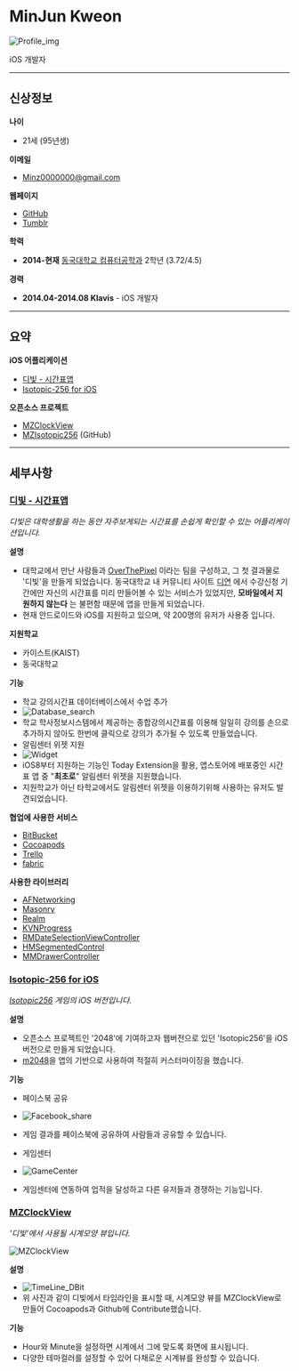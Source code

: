 # MinJun Kweon

![Profile_img](http://graph.facebook.com/minz000/picture?width=300&height=300)

iOS 개발자

***

## 신상정보
**나이** 
* 21세 (95년생)

**이메일** 
* Minz0000000@gmail.com

**웹페이지** 
* [GitHub](http://github.com/minjunkweon)
* [Tumblr](http://minzkweon.tumblr.com)

**학력** 
* **2014-현재** [동국대학교 컴퓨터공학과](http://cse.dongguk.edu) 2학년 (3.72/4.5) 

**경력** 
* **2014.04-2014.08 Klavis** - iOS 개발자 

***

## 요약
**iOS 어플리케이션** 
* [디빛 - 시간표앱](https://itunes.apple.com/us/app/dibich-siganpyoaeb/id982776253?l=ko&ls=1&mt=8) 
* [Isotopic-256 for iOS](https://itunes.apple.com/us/app/isotopic-256/id909720805?l=ko&ls=1&mt=8)

**오픈소스 프로젝트** 
* [MZClockView](https://github.com/MinJunKweon/MZClockView) 
* [MZIsotopic256](https://github.com/MinJunKweon/MZIsotopic256) (GitHub)

***

## 세부사항
### [디빛 - 시간표앱](https://itunes.apple.com/us/app/dibich-siganpyoaeb/id982776253?l=ko&ls=1&mt=8)
*디빛은 대학생활을 하는 동안 자주보게되는 시간표를 손쉽게 확인할 수 있는 어플리케이션입니다.*

**설명** 
* 대학교에서 만난 사람들과 [OverThePixel](http://overthepixels.com) 이라는 팀을 구성하고, 그 첫 결과물로 '디빛'을 만들게 되었습니다.
동국대학교 내 커뮤니티 사이트 [디연](http://dyeon.net) 에서 수강신청 기간에만 자신의 시간표를 미리 만들어볼 수 있는 서비스가 있었지만, **모바일에서 지원하지 않는다** 는 불편함 때문에 앱을 만들게 되었습니다. 
* 현재 안드로이드와 iOS를 지원하고 있으며, 약 200명의 유저가 사용중 입니다.

**지원학교**
* 카이스트(KAIST)
* 동국대학교

**기능**
* 학교 강의시간표 데이터베이스에서 수업 추가
 * ![Database_search](https://github.com/MinJunKweon/minjunkweon.github.io/blob/master/images/Database_search.jpg?raw=true)
 * 학교 학사정보시스템에서 제공하는 종합강의시간표를 이용해 일일히 강의를 손으로 추가하지 않아도 한번에 클릭으로 강의가 추가될 수 있도록 만들었습니다.
* 알림센터 위젯 지원
 * ![Widget](https://fbcdn-sphotos-e-a.akamaihd.net/hphotos-ak-xtp1/v/t1.0-9/11143539_1631924167044007_5431670694314137520_n.jpg?oh=dea16b5ff1c2601d1b400a1927560dcb&oe=5607C5C6&__gda__=1442807520_2d3107a0083218110785262cca45eff5)
 * iOS8부터 지원하는 기능인 Today Extension을 활용, 앱스토어에 배포중인 시간표 앱 중 "**최초로**" 알림센터 위젯을 지원했습니다.
 * 지원학교가 아닌 타학교에서도 알림센터 위젯을 이용하기위해 사용하는 유저도 발견되었습니다.

**협업에 사용한 서비스** 
* [BitBucket](http://bitbucket.org) 
* [Cocoapods](http://cocoapods.org) 
* [Trello](http://trello.com)
* [fabric](http://fabric.io)

**사용한 라이브러리** 
* [AFNetworking](https://github.com/AFNetworking/AFNetworking) 
* [Masonry](https://github.com/SnapKit/Masonry)
* [Realm](http://realm.io)
* [KVNProgress](https://github.com/kevin-hirsch/KVNProgress)
* [RMDateSelectionViewController](https://github.com/CooperRS/RMDateSelectionViewController)
* [HMSegmentedControl](https://github.com/HeshamMegid/HMSegmentedControl)
* [MMDrawerController](https://github.com/mutualmobile/MMDrawerController)

### [Isotopic-256 for iOS](https://itunes.apple.com/us/app/isotopic-256/id909720805?l=ko&ls=1&mt=8)
*[Isotopic256](http://jamesdonnelly.github.io/Isotopic256/) 게임의 iOS 버전입니다.*

**설명**
* 오픈소스 프로젝트인 '2048'에 기여하고자 웹버전으로 있던 'Isotopic256'을 iOS 버전으로 만들게 되었습니다.
* [m2048](https://github.com/danqing/2048)을 앱의 기반으로 사용하여 적절히 커스터마이징을 했습니다.

**기능**
* 페이스북 공유
 * ![Facebook_share](https://github.com/MinJunKweon/minjunkweon.github.io/blob/master/images/Facebook_Share.jpg?raw=true)
 * 게임 결과를 페이스북에 공유하여 사람들과 공유할 수 있습니다.

* 게임센터
 * ![GameCenter](https://github.com/MinJunKweon/minjunkweon.github.io/blob/master/images/GameCenter.jpg?raw=true)
 * 게임센터에 연동하여 업적을 달성하고 다른 유저들과 경쟁하는 기능입니다.


### [MZClockView](https://github.com/MinJunKweon/MZClockView)
*'디빛'에서 사용될 시계모양 뷰입니다.*

![MZClockView](https://camo.githubusercontent.com/c9beddf6de0ce4de57a00ba37f87e76cc0166626/68747470733a2f2f33312e6d656469612e74756d626c722e636f6d2f36636235613736646638313037316337383834373463363961633861646466332f74756d626c725f696e6c696e655f6e68766f6b777951584631736b7876676e2e6a7067)

**설명**
* ![TimeLine_DBit](https://fbcdn-sphotos-c-a.akamaihd.net/hphotos-ak-xfp1/v/t1.0-9/10653330_1631924163710674_1580725709152558641_n.jpg?oh=21c7c81f81e92e3524c776d0223d1263&oe=55F4D3A4&__gda__=1442791668_5666a1bd59d1a5676b2ebcc8c94adf89)
* 위 사진과 같이 디빛에서 타임라인을 표시할 때, 시계모양 뷰를 MZClockView로 만들어 Cocoapods과 Github에 Contribute했습니다.

**기능**
* Hour와 Minute을 설정하면 시계에서 그에 맞도록 화면에 표시됩니다.
* 다양한 테마컬러를 설정할 수 있어 다채로운 시계뷰를 완성할 수 있습니다.